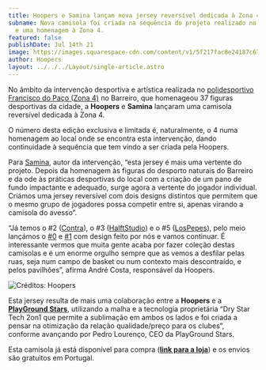```yaml
---
title: Hoopers e Samina lançam nova jersey reversível dedicada à Zona 4
subname: Nova camisola foi criada na sequência do projeto realizado no Barreiro
  e uma homenagem à Zona 4.
featured: false
publishDate: Jul 14th 21
image: https://images.squarespace-cdn.com/content/v1/5f217fac8e24187c674282cd/1626280014845-CPDIE3X6TDRYW2IITC5E/Samina+-+Jersey+11.jpg?format=2500w
author: Hoopers
layout: ../../../Layout/single-article.astro
---
```

No âmbito da intervenção desportiva e artística realizada no [polidesportivo Francisco do Paço (Zona 4)](https://www.hoopers.club/noticias/municpio-do-barreiro-celebra-500-anos-com-homenagem-aos-herois-desportivos) no Barreiro, que homenageou 37 figuras desportivas da cidade, a **Hoopers** e **Samina** lançaram uma camisola reversível dedicada à Zona 4.

O número desta edição exclusiva e limitada é, naturalmente, o 4 numa homenagem ao local onde se encontra esta intervenção, dando continuidade à sequência que tem vindo a ser criada pela Hoopers.

Para [Samina](https://www.instagram.com/j_samina/), autor da intervenção, “esta jersey é mais uma vertente do projeto. Depois da homenagem às figuras do desporto naturais do Barreiro e da ode às práticas desportivas do local com a criação de um pano de fundo impactante e adequado, surge agora a vertente do jogador individual. Criámos uma jersey reversível com dois designs distintos que permitem que o mesmo grupo de jogadores possa competir entre si, apenas virando a camisola do avesso”.

“Já temos o #2 ([Contra](https://www.instagram.com/p/CEJwq3IBM8S/)), o #3 ([HalftStudio](https://www.instagram.com/p/CIZILpqhKH4/)) e o #5 ([LosPepes](https://www.instagram.com/p/CPn240WhqMB/)), pelo meio lançámos o [\#0](https://www.instagram.com/p/CIgvsg6ByYu/) e [\#1](https://www.instagram.com/p/CQOKhQAIxa4/) com design feito por nós e vamos continuar. É interessante vermos que muita gente acaba por fazer coleção destas camisolas e é um enorme orgulho sempre que as vemos a desfilar pelas ruas, seja num campo de basket ou num contexto mais descontraído, e pelos pavilhões”, afirma André Costa, responsável da Hoopers.

![](https://images.squarespace-cdn.com/content/v1/5f217fac8e24187c674282cd/1626280014845-CPDIE3X6TDRYW2IITC5E/Samina+-+Jersey+11.jpg?format=2500w "Créditos: Hoopers")

Esta jersey resulta de mais uma colaboração entre a **Hoopers** e a **[PlayGround Stars](https://www.instagram.com/playgroundstars/)**, utilizando a malha e a tecnologia proprietária “Dry Star Tech 2on1 que permite a sublimação em ambos os lados e foi criada a pensar na otimização da relação qualidade/preço para os clubes”, conforme avançando por Pedro Lourenço, CEO da PlayGround Stars.

Esta camisola já está disponível para compra (**[link para a loja](https://hoopers.store/collections/jerseys/products/jersey-samina-x-hoopers)**) e os envios são gratuitos em Portugal.